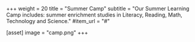 +++
weight = 20
title = "Summer Camp"
subtitle = "Our Summer Learning Camp includes: summer enrichment studies in Literacy, Reading, Math, Technology and Science."
#item_url = "#"

[asset]
  image = "camp.png"
+++
